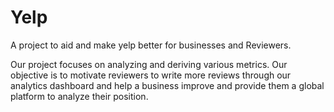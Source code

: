 # Yelp
A project to aid and make yelp better for businesses and Reviewers.

Our project focuses on analyzing and deriving various metrics. Our objective is to motivate reviewers to write more reviews through our analytics dashboard and help a business improve and provide them a global platform to analyze their position.
